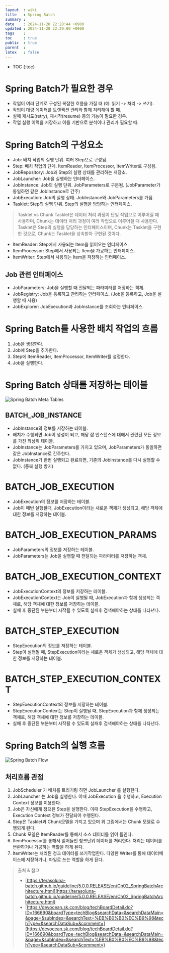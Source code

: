 ```yaml
---
layout  : wiki
title   : Spring Batch
summary : 
date    : 2024-11-28 22:28:44 +0900
updated : 2024-11-28 22:29:00 +0900
tags    : 
toc     : true
public  : true
parent  : 
latex   : false
---
```

* TOC
{:toc}

# Spring Batch가 필요한 경우
- 작업이 여러 단계로 구성된 복잡한 흐름을 가질 때 (예: 읽기 -> 처리 -> 쓰기).
- 작업이 대량 데이터를 트랜잭션 관리와 함께 처리해야 할 때.
- 실패 재시도(retry), 재시작(resume) 등의 기능이 필요한 경우.
- 작업 실행 이력을 저장하고 이를 기반으로 분석이나 관리가 필요할 때.

# Spring Batch의 구성요소
- Job: 배치 작업의 실행 단위. 여러 Step으로 구성됨.
- Step: 배치 작업의 단계. ItemReader, ItemProcessor, ItemWriter로 구성됨.
- JobRepository: Job과 Step의 실행 상태를 관리하는 저장소.
- JobLauncher: Job을 실행하는 인터페이스.
- JobInstance: Job의 실행 단위. JobParameters로 구분됨. (JobParameter가 동일하면 같은 JobInstance로 간주)
- JobExecution: Job의 실행 상태. JobInstance와 JobParameters를 가짐. 
- Tasklet: Step의 실행 단위. Step의 실행을 담당하는 인터페이스. 
> Tasklet vs Chunk
> Tasklet은 데이터 처리 과정이 단일 작업으로 이루어질 때 사용하며, Chunk는 데이터 처리 과정이 여러 작업으로 이루어질 때 사용한다.
> Tasklet은 Step의 실행을 담당하는 인터페이스이며, Chunk는 Tasklet을 구현한 것으로, Chunk는 Tasklet을 상속받아 구현된 것이다.

- ItemReader: Step에서 사용되는 Item을 읽어오는 인터페이스.
- ItemProcessor: Step에서 사용되는 Item을 가공하는 인터페이스.
- ItemWriter: Step에서 사용되는 Item을 저장하는 인터페이스.

## Job 관련 인터페이스
- JobParameters: Job을 실행할 때 전달되는 파라미터를 저장하는 객체.
- JobRegistry: Job을 등록하고 관리하는 인터페이스. (Job을 등록하고, Job을 실행할 때 사용)
- JobExplorer: JobExecution과 JobInstance를 조회하는 인터페이스.


# Spring Batch를 사용한 배치 작업의 흐름
1. Job을 생성한다.
2. Job에 Step을 추가한다.
3. Step에 ItemReader, ItemProcessor, ItemWriter를 설정한다.
4. Job을 실행한다.


# Spring Batch 상태를 저장하는 테이블
![Spring Batch Meta Tables](https://docs.spring.io/spring-batch/reference/_images/meta-data-erd.png)

##  BATCH_JOB_INSTANCE
- JobInstance의 정보를 저장하는 테이블.
- 배치가 수행되면 Job이 생성이 되고, 해당 잡 인스턴스에 대해서 관련된 모든 정보를 가진 최상위 테이블.
- JobInstance는 JobParameters를 가지고 있으며, JobParameters가 동일하면 같은 JobInstance로 간주한다.
- JobInstance가 한번 실행되고 완료되면, 기존의 JobInstance를 다시 실행할 수 없다. (중복 실행 방지)

# BATCH_JOB_EXECUTION
- JobExecution의 정보를 저장하는 테이블.
- Job이 매번 실행될때, JobExecution이라는 새로운 객체가 생성되고, 해당 객체에 대한 정보를 저장하는 테이블.

# BATCH_JOB_EXECUTION_PARAMS
- JobParameters의 정보를 저장하는 테이블.
- JobParameters는 Job을 실행할 때 전달되는 파라미터를 저장하는 객체.

# BATCH_JOB_EXECUTION_CONTEXT
- JobExecutionContext의 정보를 저장하는 테이블.
- JobExecutionContext는 Job이 실행될 때, JobExecution과 함께 생성되는 객체로, 해당 객체에 대한 정보를 저장하는 테이블.
- 실패 후 중단된 부분부터 시작될 수 있도록 실패후 검색해야하는 상태를 나타낸다.

# BATCH_STEP_EXECUTION
- StepExecution의 정보를 저장하는 테이블.
- Step이 실행될 때, StepExecution이라는 새로운 객체가 생성되고, 해당 객체에 대한 정보를 저장하는 테이블.

# BATCH_STEP_EXECUTION_CONTEXT
- StepExecutionContext의 정보를 저장하는 테이블.
- StepExecutionContext는 Step이 실행될 때, StepExecution과 함께 생성되는 객체로, 해당 객체에 대한 정보를 저장하는 테이블.
- 실패 후 중단된 부분부터 시작될 수 있도록 실패후 검색해야하는 상태를 나타낸다.


# Spring Batch의 실행 흐름
![Spring Batch Flow](https://terasoluna-batch.github.io/guideline/5.0.0.RELEASE/en/images/ch02/SpringBatchArchitecture/Ch02_SpringBatchArchitecture_Architecture_ProcessFlow.png)

## 처리흐름 관점
1. JobScheduler 가 배치를 트리거링 하면 JobLauncher 를 실행한다.
2. JobLauncher 는 Job을 실행한다. 이때 JobExecution 을 수행하고, Execution Context 정보를 이용한다.
3. Job은 자신에게 정으된 Step을 실행한다. 이때 StepExecution을 수행하고, Execution Context 정보가 전달되어 수행된다.
4. Step은 Tasklet과 Chunk모델을 가지고 있으며 위 그림에서는 Chunk 모델로 수행되게 된다.
5. Chunk 모델은 ItemReader를 통해서 소스 데이터를 읽어 들인다.
6. ItemProcessor를 통해서 읽어들인 청크단위 데이터를 처리한다. 처리는 데이터를 변환하거나 가공하는 역할을 하게 된다.
7. ItemWriter는 처리된 청크 데이터를 쓰기작업한다. 다양한 Writer를 통해 데이터베이스에 저장하거나, 파일로 쓰는 역할을 하게 된다.

> 출처 & 참고
> - [https://terasoluna-batch.github.io/guideline/5.0.0.RELEASE/en/Ch02_SpringBatchArchitecture.html](https://terasoluna-batch.github.io/guideline/5.0.0.RELEASE/en/Ch02_SpringBatchArchitecture.html)
> - [https://devocean.sk.com/blog/techBoardDetail.do?ID=166690&boardType=techBlog&searchData=&searchDataMain=&page=&subIndex=&searchText=%EB%B0%B0%EC%B9%98&techType=&searchDataSub=&comment=](https://devocean.sk.com/blog/techBoardDetail.do?ID=166690&boardType=techBlog&searchData=&searchDataMain=&page=&subIndex=&searchText=%EB%B0%B0%EC%B9%98&techType=&searchDataSub=&comment=)
 

